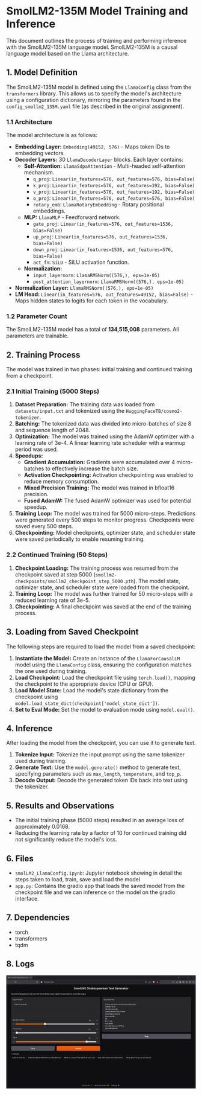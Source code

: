 # SmolLM2-135M Model Training and Inference

This document outlines the process of training and performing inference with the SmolLM2-135M language model.  SmolLM2-135M is a causal language model based on the Llama architecture.

## 1. Model Definition

The SmolLM2-135M model is defined using the `LlamaConfig` class from the `transformers` library.  This allows us to specify the model's architecture using a configuration dictionary, mirroring the parameters found in the `config_smollm2_135M.yaml` file (as described in the original assignment).

### 1.1 Architecture

The model architecture is as follows:

*   **Embedding Layer:** `Embedding(49152, 576)` - Maps token IDs to embedding vectors.
*   **Decoder Layers:** 30 `LlamaDecoderLayer` blocks. Each layer contains:
    *   **Self-Attention:** `LlamaSdpaAttention` - Multi-headed self-attention mechanism.
        *   `q_proj`: `Linear(in_features=576, out_features=576, bias=False)`
        *   `k_proj`: `Linear(in_features=576, out_features=192, bias=False)`
        *   `v_proj`: `Linear(in_features=576, out_features=192, bias=False)`
        *   `o_proj`: `Linear(in_features=576, out_features=576, bias=False)`
        *   `rotary_emb`: `LlamaRotaryEmbedding` - Rotary positional embeddings.
    *   **MLP:** `LlamaMLP` - Feedforward network.
        *   `gate_proj`: `Linear(in_features=576, out_features=1536, bias=False)`
        *   `up_proj`: `Linear(in_features=576, out_features=1536, bias=False)`
        *   `down_proj`: `Linear(in_features=1536, out_features=576, bias=False)`
        *   `act_fn`: `SiLU` -  SiLU activation function.
    *   **Normalization:**
        *   `input_layernorm`: `LlamaRMSNorm((576,), eps=1e-05)`
        *   `post_attention_layernorm`: `LlamaRMSNorm((576,), eps=1e-05)`
*   **Normalization Layer:** `LlamaRMSNorm((576,), eps=1e-05)`
*   **LM Head:** `Linear(in_features=576, out_features=49152, bias=False)` - Maps hidden states to logits for each token in the vocabulary.

### 1.2 Parameter Count

The SmolLM2-135M model has a total of **134,515,008** parameters. All parameters are trainable.

## 2. Training Process

The model was trained in two phases: initial training and continued training from a checkpoint.

### 2.1 Initial Training (5000 Steps)

1.  **Dataset Preparation:** The training data was loaded from `datasets/input.txt` and tokenized using the `HuggingFaceTB/cosmo2-tokenizer`.
2.  **Batching:** The tokenized data was divided into micro-batches of size 8 and sequence length of 2048.
3.  **Optimization:** The model was trained using the AdamW optimizer with a learning rate of 3e-4. A linear learning rate scheduler with a warmup period was used.
4.  **Speedups:**
    *   **Gradient Accumulation:** Gradients were accumulated over 4 micro-batches to effectively increase the batch size.
    *   **Activation Checkpointing:** Activation checkpointing was enabled to reduce memory consumption.
    *   **Mixed Precision Training:** The model was trained in bfloat16 precision.
    *   **Fused AdamW:** The fused AdamW optimizer was used for potential speedup.
5.  **Training Loop:** The model was trained for 5000 micro-steps.  Predictions were generated every 500 steps to monitor progress. Checkpoints were saved every 500 steps.
6.  **Checkpointing:** Model checkpoints, optimizer state, and scheduler state were saved periodically to enable resuming training.

### 2.2 Continued Training (50 Steps)

1.  **Checkpoint Loading:** The training process was resumed from the checkpoint saved at step 5000 (`smollm2-checkpoints/smollm2_checkpoint_step_5000.pth`). The model state, optimizer state, and scheduler state were loaded from the checkpoint.
2.  **Training Loop:** The model was further trained for 50 micro-steps with a reduced learning rate of 3e-5.
3.  **Checkpointing:** A final checkpoint was saved at the end of the training process.

## 3. Loading from Saved Checkpoint

The following steps are required to load the model from a saved checkpoint:

1.  **Instantiate the Model:** Create an instance of the `LlamaForCausalLM` model using the `LlamaConfig` class, ensuring the configuration matches the one used during training.
2.  **Load Checkpoint:** Load the checkpoint file using `torch.load()`, mapping the checkpoint to the appropriate device (CPU or GPU).
3.  **Load Model State:** Load the model's state dictionary from the checkpoint using `model.load_state_dict(checkpoint['model_state_dict'])`.
4.  **Set to Eval Mode:** Set the model to evaluation mode using `model.eval()`.

## 4. Inference

After loading the model from the checkpoint, you can use it to generate text.

1.  **Tokenize Input:** Tokenize the input prompt using the same tokenizer used during training.
2.  **Generate Text:** Use the `model.generate()` method to generate text, specifying parameters such as `max_length`, `temperature`, and `top_p`.
3.  **Decode Output:** Decode the generated token IDs back into text using the tokenizer.

## 5. Results and Observations

*   The initial training phase (5000 steps) resulted in an average loss of approximately 0.0168.
*   Reducing the learning rate by a factor of 10 for continued training did not significantly reduce the model's loss.

## 6. Files

*   `smolLM2_LlamaConfig.ipynb`: Jupyter notebook showing in detail the steps taken to load, train, save and load the model
*   `app.py`: Contains the gradio app that loads the saved model from the checkpoint file and we can inference on the model on the gradio interface.

## 7. Dependencies

*   torch
*   transformers
*   tqdm

## 8. Logs

![Inferencing picture](/gradio_app/app.png)
